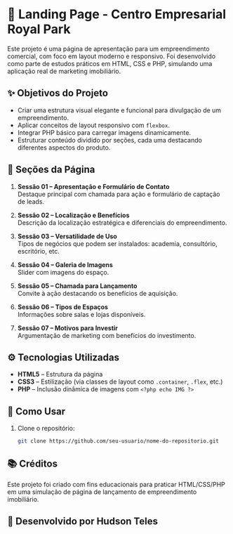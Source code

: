 # 📍 Landing Page - Centro Empresarial Royal Park

Este projeto é uma página de apresentação para um empreendimento comercial, com foco em layout moderno e responsivo. Foi desenvolvido como parte de estudos práticos em HTML, CSS e PHP, simulando uma aplicação real de marketing imobiliário.

## ✨ Objetivos do Projeto

- Criar uma estrutura visual elegante e funcional para divulgação de um empreendimento.
- Aplicar conceitos de layout responsivo com `flexbox`.
- Integrar PHP básico para carregar imagens dinamicamente.
- Estruturar conteúdo dividido por seções, cada uma destacando diferentes aspectos do produto.

## 📌 Seções da Página

1. **Sessão 01 – Apresentação e Formulário de Contato**  
   Destaque principal com chamada para ação e formulário de captação de leads.

2. **Sessão 02 – Localização e Benefícios**  
   Descrição da localização estratégica e diferenciais do empreendimento.

3. **Sessão 03 – Versatilidade de Uso**  
   Tipos de negócios que podem ser instalados: academia, consultório, escritório, etc.

4. **Sessão 04 – Galeria de Imagens**  
   Slider com imagens do espaço.

5. **Sessão 05 – Chamada para Lançamento**  
   Convite à ação destacando os benefícios de aquisição.

6. **Sessão 06 – Tipos de Espaços**  
   Informações sobre salas e lojas disponíveis.

7. **Sessão 07 – Motivos para Investir**  
   Argumentação de marketing com benefícios do investimento.

## ⚙️ Tecnologias Utilizadas

- **HTML5** – Estrutura da página
- **CSS3** – Estilização (via classes de layout como `.container`, `.flex`, etc.)
- **PHP** – Inclusão dinâmica de imagens com `<?php echo IMG ?>`

## 🚀 Como Usar

1. Clone o repositório:
   ```bash
   git clone https://github.com/seu-usuario/nome-do-repositorio.git

## 📚 Créditos

Este projeto foi criado com fins educacionais para praticar HTML/CSS/PHP em uma simulação de página de lançamento de empreendimento imobiliário.

##  📌 Desenvolvido por Hudson Teles